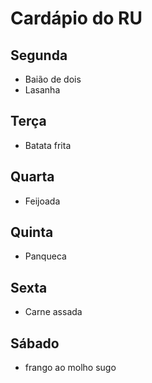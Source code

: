 # Cardápio do RU

## Segunda
- Baião de dois 
- Lasanha

## Terça
- Batata frita

## Quarta
- Feijoada

## Quinta
- Panqueca

## Sexta
- Carne assada

## Sábado
- frango ao molho sugo
